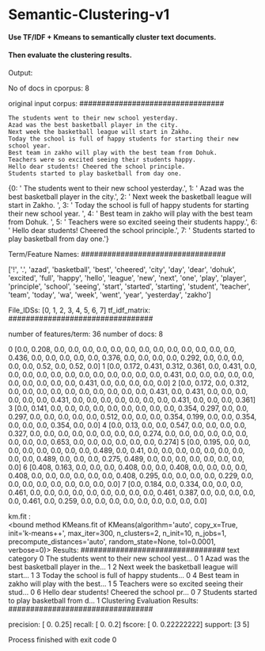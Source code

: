 # Semantic-Clustering-v1

#### Use TF/IDF + Kmeans to semantically cluster text documents.
#### Then evaluate the clustering results.

Output:

No of docs in cporpus:
8

 original input corpus: ################################# 

    The students went to their new school yesterday.
    Azad was the best basketball player in the city.
    Next week the basketball league will start in Zakho. 
    Today the school is full of happy students for starting their new school year. 
    Best team in zakho will play with the best team from Dohuk. 
    Teachers were so excited seeing their students happy.
    Hello dear students! Cheered the school principle.
    Students started to play basketball from day one.
{0: '    The students went to their new school yesterday.', 1: '    Azad was the best basketball player in the city.', 2: '    Next week the basketball league will start in Zakho. ', 3: '    Today the school is full of happy students for starting their new school year. ', 4: '    Best team in zakho will play with the best team from Dohuk. ', 5: '    Teachers were so excited seeing their students happy.', 6: '    Hello dear students! Cheered the school principle.', 7: '    Students started to play basketball from day one.'}

 Term/Feature Names:  ################################# 

['!', '.', 'azad', 'basketball', 'best', 'cheered', 'city', 'day', 'dear', 'dohuk', 'excited', 'full', 'happy', 'hello', 'league', 'new', 'next', 'one', 'play', 'player', 'principle', 'school', 'seeing', 'start', 'started', 'starting', 'student', 'teacher', 'team', 'today', 'wa', 'week', 'went', 'year', 'yesterday', 'zakho']

 File_IDSs:  [0, 1, 2, 3, 4, 5, 6, 7]
tf_idf_matrix: ################################# 
 
number of features/term:  36
number of docs:  8 
 
0 [0.0, 0.208, 0.0, 0.0, 0.0, 0.0, 0.0, 0.0, 0.0, 0.0, 0.0, 0.0, 0.0, 0.0, 0.0, 0.436, 0.0, 0.0, 0.0, 0.0, 0.0, 0.376, 0.0, 0.0, 0.0, 0.0, 0.292, 0.0, 0.0, 0.0, 0.0, 0.0, 0.52, 0.0, 0.52, 0.0]
1 [0.0, 0.172, 0.431, 0.312, 0.361, 0.0, 0.431, 0.0, 0.0, 0.0, 0.0, 0.0, 0.0, 0.0, 0.0, 0.0, 0.0, 0.0, 0.0, 0.431, 0.0, 0.0, 0.0, 0.0, 0.0, 0.0, 0.0, 0.0, 0.0, 0.0, 0.431, 0.0, 0.0, 0.0, 0.0, 0.0]
2 [0.0, 0.172, 0.0, 0.312, 0.0, 0.0, 0.0, 0.0, 0.0, 0.0, 0.0, 0.0, 0.0, 0.0, 0.431, 0.0, 0.431, 0.0, 0.0, 0.0, 0.0, 0.0, 0.0, 0.431, 0.0, 0.0, 0.0, 0.0, 0.0, 0.0, 0.0, 0.431, 0.0, 0.0, 0.0, 0.361]
3 [0.0, 0.141, 0.0, 0.0, 0.0, 0.0, 0.0, 0.0, 0.0, 0.0, 0.0, 0.354, 0.297, 0.0, 0.0, 0.297, 0.0, 0.0, 0.0, 0.0, 0.0, 0.512, 0.0, 0.0, 0.0, 0.354, 0.199, 0.0, 0.0, 0.354, 0.0, 0.0, 0.0, 0.354, 0.0, 0.0]
4 [0.0, 0.13, 0.0, 0.0, 0.547, 0.0, 0.0, 0.0, 0.0, 0.327, 0.0, 0.0, 0.0, 0.0, 0.0, 0.0, 0.0, 0.0, 0.274, 0.0, 0.0, 0.0, 0.0, 0.0, 0.0, 0.0, 0.0, 0.0, 0.653, 0.0, 0.0, 0.0, 0.0, 0.0, 0.0, 0.274]
5 [0.0, 0.195, 0.0, 0.0, 0.0, 0.0, 0.0, 0.0, 0.0, 0.0, 0.489, 0.0, 0.41, 0.0, 0.0, 0.0, 0.0, 0.0, 0.0, 0.0, 0.0, 0.0, 0.489, 0.0, 0.0, 0.0, 0.275, 0.489, 0.0, 0.0, 0.0, 0.0, 0.0, 0.0, 0.0, 0.0]
6 [0.408, 0.163, 0.0, 0.0, 0.0, 0.408, 0.0, 0.0, 0.408, 0.0, 0.0, 0.0, 0.0, 0.408, 0.0, 0.0, 0.0, 0.0, 0.0, 0.0, 0.408, 0.295, 0.0, 0.0, 0.0, 0.0, 0.229, 0.0, 0.0, 0.0, 0.0, 0.0, 0.0, 0.0, 0.0, 0.0]
7 [0.0, 0.184, 0.0, 0.334, 0.0, 0.0, 0.0, 0.461, 0.0, 0.0, 0.0, 0.0, 0.0, 0.0, 0.0, 0.0, 0.0, 0.461, 0.387, 0.0, 0.0, 0.0, 0.0, 0.0, 0.461, 0.0, 0.259, 0.0, 0.0, 0.0, 0.0, 0.0, 0.0, 0.0, 0.0, 0.0]

 km.fit :  
  <bound method KMeans.fit of KMeans(algorithm='auto', copy_x=True, init='k-means++', max_iter=300,
    n_clusters=2, n_init=10, n_jobs=1, precompute_distances='auto',
    random_state=None, tol=0.0001, verbose=0)>
Results: ################################# 
                                                  text  category
0      The students went to their new school yest...         0
1      Azad was the best basketball player in the...         1
2      Next week the basketball league will start...         1
3      Today the school is full of happy students...         0
4      Best team in zakho will play with the best...         1
5      Teachers were so excited seeing their stud...         0
6      Hello dear students! Cheered the school pr...         0
7      Students started to play basketball from d...         1
Clustering Evaluation Results: ################################# 
 
precision: [ 0.    0.25]
recall: [ 0.   0.2]
fscore: [ 0.          0.22222222]
support: [3 5]

Process finished with exit code 0
